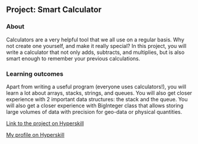 ## Project: Smart Calculator


### About
Calculators are a very helpful tool that we all use on a regular basis. Why not create one yourself, and make it really special? In this project, you will write a calculator that not only adds, subtracts, and multiplies, but is also smart enough to remember your previous calculations.
### Learning outcomes
Apart from writing a useful program (everyone uses calculators!), you will learn a lot about arrays, stacks, strings, and queues. You will also get closer experience with 2 important data structures: the stack and the queue. You will also get a closer experience with BigInteger class that allows storing large volumes of data with precision for geo-data or physical quantities.

[Link to the project on Hyperskill](https://hyperskill.org/projects/42)

[My profile on Hyperskill](https://hyperskill.org/profile/43632084)